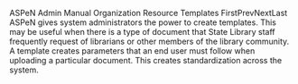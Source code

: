 ASPeN Admin Manual
Organization Resource Templates
FirstPrevNextLast
ASPeN gives system administrators the power to create templates.  This may be useful when there is a type of document that State Library staff frequently request of librarians or other members of the library community.  A template creates parameters that an end user must follow when uploading a particular document.  This creates standardization across the system.